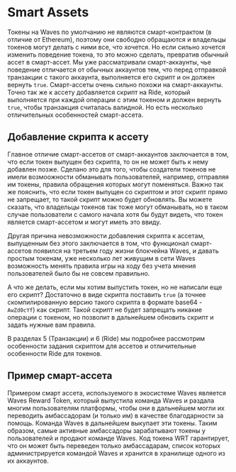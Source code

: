 # Smart Assets

Токены на Waves по умолчанию не являются смарт-контрактом (в отличие от Ethereum), поэтому они свободно обращаются и владельцы токенов могут делать с ними все, что хочется. Но если сильно хочется изменить поведение токена, то это можно сделать, превратив обычный ассет в смарт-ассет. Мы уже рассматривали смарт-аккаунты, чье поведение отличается от обычных аккаунтов тем, что перед отправкой транзакции с такого аккаунта, выполняется его скрипт и он должен вернуть `true`. Смарт-ассеты очень сильно похожи на смарт-аккаунты. Точно так же к ассету добавляется скрипт на Ride, который выполняется при каждой операции с этим токеном и должен вернуть `true`, чтобы транзакция считалась валидной. Но есть несколько отличительных особенностей смарт-ассета.

## Добавление скрипта к ассету

Главное отличие смарт-ассетов от смарт-аккаунтов заключается в том, что если токен выпущен без скрипта, то он не может быть к нему добавлен позже. Сделано это для того, чтобы создатели токенов не имели возмоожности обманывать пользователей, например, отправляя им токены, правила обращения которых могут поменяться. Важно так же пояснить, что если токен выпущен со скриптом и этот скрипт прямо не запрещает, то такой скрипт можно будет обновлять. Вы можете сказать, что владельцы токенов так тоже могут обманывать, но в таком случае пользователи с самого начала хотя бы будут видеть, что токен является смарт-ассетом и могут иметь это ввиду.

Другая причина невозможности добавления скрипта к ассетам, выпущенным без этого заключается в том, что функционал смарт-ассетов появился на третьем году жизни блокчейна Waves, и давать простым токенам, уже несколько лет живущим в сети Waves возможность менять правила игры на ходу без учета мнения пользователей было бы не совсем правильно.

А что же делать, если мы хотим выпустить токен, но не написали еще его скрипт? Достаточно в виде скрипта поставить `true` (а точнее скомпилированную версию такого скрипта в формате base64 - `AwZd0cYf`) как скрипт. Такой скрипт не будет запрещать никакие операции с токеном, но позволит в дальнейшем обновить скрипт и задать нужные вам правила.

В разделах 5 (Транзакции) и 6 (Ride) мы подробнее рассмотрим особенности задания скриптом для ассетов и отличительные особенности Ride для токенов.

## Пример смарт-ассета

Примером смарт ассета, используемого в экосистеме Waves является Waves Reward Token, который выпустила команда Waves и раздала многим пользователям платформы, чтобы они в дальнейшем могли их переводить амбассадорам (и только им) в качестве благодарности за помощь. Команда Waves в дальнейшем выкупает эти токены. Таким образом, самые активные амбассадоры зарабатывают токены у пользователей и продают команде Waves. Код токена WRT гарантирует, что он может быть переведен только амбассадарам, список которых администрируется командой Waves и хранится в хранилище одного из их аккаунтов.
